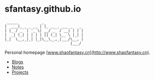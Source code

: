 sfantasy.github.io
===================
```
 _____           _                  
|  ___|_ _ _ __ | |_ __ _ ___ _   _ 
| |_ / _` | '_ \| __/ _` / __| | | |
|  _| (_| | | | | || (_| \__ \ |_| |
|_|  \__,_|_| |_|\__\__,_|___/\__, |
                              |___/ 
```
Personal homepage [www.shaofantasy.cn](http://www.shaofantasy.cn).

- [Blogs](http://blog.shaofantasy.cn)
- [Notes](https://github.com/SFantasy/sfantasy.github.io/wiki)
- [Projects](https://github.com/SFantasy?tab=repositories)
